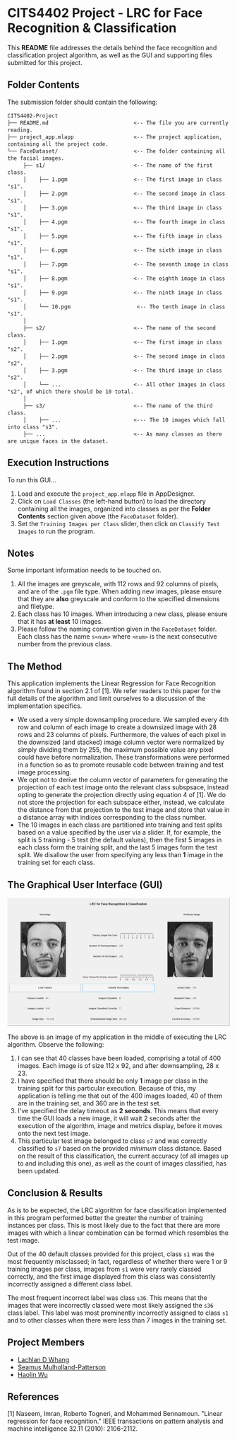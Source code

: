 # CITS4402 Project - LRC for Face Recognition & Classification

This **README** file addresses the details behind the face recognition and classification project algorithm, as well as the GUI and supporting files submitted for this project.

## Folder Contents

The submission folder should contain the following:

```
CITS4402-Project
├── README.md                           <-- The file you are currently reading.                     
├── project_app.mlapp                   <-- The project application, containing all the project code.
└── FaceDataset/                        <-- The folder containing all the facial images.
     ├── s1/                            <-- The name of the first class.
     │    ├── 1.pgm                     <-- The first image in class "s1".
     │    ├── 2.pgm                     <-- The second image in class "s1".
     │    ├── 3.pgm                     <-- The third image in class "s1".
     │    ├── 4.pgm                     <-- The fourth image in class "s1".
     │    ├── 5.pgm                     <-- The fifth image in class "s1".
     │    ├── 6.pgm                     <-- The sixth image in class "s1".
     │    ├── 7.pgm                     <-- The seventh image in class "s1".
     │    ├── 8.pgm                     <-- The eighth image in class "s1".
     │    ├── 9.pgm                     <-- The ninth image in class "s1".
     │    └── 10.pgm                     <-- The tenth image in class "s1".
     │
     ├── s2/                            <-- The name of the second class.
     │    ├── 1.pgm                     <-- The first image in class "s2".
     │    ├── 2.pgm                     <-- The second image in class "s2".
     │    ├── 3.pgm                     <-- The third image in class "s2".
     │    └── ...                       <-- All other images in class "s2", of which there should be 10 total.
     │
     ├── s3/                            <-- The name of the third class.
     │    ├── ...                       <--- The 10 images which fall into class "s3".
     ├── ...                            <-- As many classes as there are unique faces in the dataset.
```

## Execution Instructions

To run this GUI...

1. Load and execute the `project_app.mlapp` file in AppDesigner.
2. Click on `Load Classes` (the left-hand button) to load the directory containing all the images, organized into classes as per the **Folder Contents** section given above (the `FaceDataset` folder).
3. Set the `Training Images per Class` slider, then click on `Classify Test Images` to run the program.

## Notes

Some important information needs to be touched on.

1. All the images are greyscale, with 112 rows and 92 columns of pixels, and are of the `.pgm` file type. When adding new images, please ensure that they are **also** greyscale and conform to the specified dimensions and filetype.
2. Each class has 10 images. When introducing a new class, please ensure that it has **at least** 10 images.
3. Please follow the naming convention given in the `FaceDataset` folder. Each class has the name `s<num>` where `<num>` is the next consecutive number from the previous class.

## The Method

This application implements the Linear Regression for Face Recognition algorithm found in section 2.1 of \[1\]. We refer readers to this paper for the full details of the algorithm and limit ourselves to a discussion of the implementation specifics.

- We used a very simple downsampling procedure. We sampled every 4th row and column of each image to create a downsized image with 28 rows and 23 columns of pixels. Furthermore, the values of each pixel in the downsized (and stacked) image column vector were normalized by simply dividing them by 255, the maximum possible value any pixel could have before normalization. These transformations were performed in a function so as to promote reusable code between training and test image processing.
- We opt not to derive the column vector of parameters for generating the projection of each test image onto the relevant class subspsace, instead opting to generate the projection directly using equation 4 of \[1\]. We do not store the projection for each subspace either, instead, we calculate the distance from that projection to the test image and store that value in a distance array with indices corresponding to the class number.
- The 10 images in each class are partitioned into training and test splits based on a value specified by the user via a slider. If, for example, the split is 5 training - 5 test (the default values), then the first 5 images in each class form the training split, and the last 5 images form the test split. We disallow the user from specifying any less than **1** image in the training set for each class.

## The Graphical User Interface (GUI)

![GUI Screnshot](https://raw.githubusercontent.com/ForsakenIdol/CITS4402-Project/master/assets/gui_screenshot.png)

The above is an image of my application in the middle of executing the LRC algorithm. Observe the following:

1. I can see that 40 classes have been loaded, comprising a total of 400 images. Each image is of size 112 x 92, and after downsampling, 28 x 23.
2. I have specified that there should be only **1** image per class in the training split for this particular execution. Because of this, my application is telling me that out of the 400 images loaded, 40 of them are in the training set, and 360 are in the test set.
3. I've specified the delay timeout as **2 seconds**. This means that every time the GUI loads a new image, it will wait 2 seconds after the execution of the algorithm, image and metrics display, before it moves onto the next test image.
4. This particular test image belonged to class `s7` and was correctly classified to `s7` based on the provided *minimum* class distance. Based on the result of this classification, the current accuracy (of all images up to and including this one), as well as the count of images classified, has been updated.

## Conclusion & Results

As is to be expected, the LRC algorithm for face classification implemented in this program performed better the greater the number of training instances per class. This is most likely due to the fact that there are more images with which a linear combination can be formed which resembles the test image.

Out of the 40 default classes provided for this project, class `s1` was the most frequently misclassed; in fact, regardless of whether there were 1 or 9 training images per class, images from `s1` were very rarely classed correctly, and the first image displayed from this class was consistently incorrectly assigned a different class label.

The most frequent incorrect label was class `s36`. This means that the images that were incorrectly classed were most likely assigned the `s36` class label. This label was most prominently incorrectly assigned to class `s1` and to other classes when there were less than 7 images in the training set.

## Project Members

- [Lachlan D Whang](https://github.com/ForsakenIdol)
- [Seamus Mulholland-Patterson](https://github.com/Seamooo)
- [Haolin Wu](https://github.com/Dragonite)

## References

\[1\] Naseem, Imran, Roberto Togneri, and Mohammed Bennamoun. "Linear regression for face recognition." IEEE transactions on pattern analysis and machine intelligence 32.11 (2010): 2106-2112.
